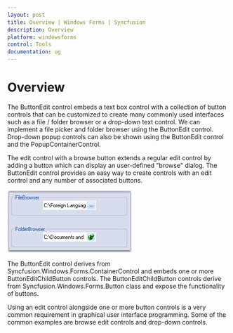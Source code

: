 ```yaml
---
layout: post
title: Overview | Windows Forms | Syncfusion
description: Overview
platform: windowsforms
control: Tools
documentation: ug
---
```


# Overview

The ButtonEdit control embeds a text box control with a collection of button controls that can be customized to create many commonly used interfaces such as a file / folder browser or a drop-down text control. We can implement a file picker and folder browser using the ButtonEdit control. Drop-down popup controls can also be shown using the ButtonEdit control and the PopupContainerControl.

The edit control with a browse button extends a regular edit control by adding a button which can display an user-defined "browse" dialog. The ButtonEdit control provides an easy way to create controls with an edit control and any number of associated buttons. 

![](Overview_images/Overview_img78.jpeg) 



The ButtonEdit control derives from Syncfusion.Windows.Forms.ContainerControl and embeds one or more ButtonEditChildButton controls. The ButtonEditChildButton controls derive from Syncfusion.Windows.Forms.Button class and expose the functionality of buttons. 

Using an edit control alongside one or more button controls is a very common requirement in graphical user interface programming. Some of the common examples are browse edit controls and drop-down controls. 